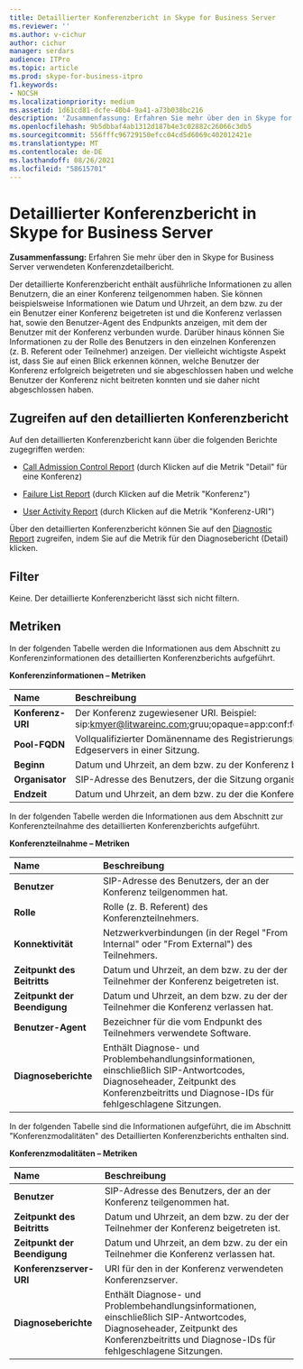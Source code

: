 ```yaml
---
title: Detaillierter Konferenzbericht in Skype for Business Server
ms.reviewer: ''
ms.author: v-cichur
author: cichur
manager: serdars
audience: ITPro
ms.topic: article
ms.prod: skype-for-business-itpro
f1.keywords:
- NOCSH
ms.localizationpriority: medium
ms.assetid: 1d61cd81-dcfe-40b4-9a41-a73b038bc216
description: 'Zusammenfassung: Erfahren Sie mehr über den in Skype for Business Server verwendeten Konferenzdetailbericht.'
ms.openlocfilehash: 9b5dbbaf4ab1312d187b4e3c02882c26066c3db5
ms.sourcegitcommit: 556fffc96729150efcc04cd5d6069c402012421e
ms.translationtype: MT
ms.contentlocale: de-DE
ms.lasthandoff: 08/26/2021
ms.locfileid: "58615701"
---
```

# <a name="conference-detail-report-in-skype-for-business-server"></a>Detaillierter Konferenzbericht in Skype for Business Server

**Zusammenfassung:** Erfahren Sie mehr über den in Skype for Business Server verwendeten Konferenzdetailbericht.

Der detaillierte Konferenzbericht enthält ausführliche Informationen zu allen Benutzern, die an einer Konferenz teilgenommen haben. Sie können beispielsweise Informationen wie Datum und Uhrzeit, an dem bzw. zu der ein Benutzer einer Konferenz beigetreten ist und die Konferenz verlassen hat, sowie den Benutzer-Agent des Endpunkts anzeigen, mit dem der Benutzer mit der Konferenz verbunden wurde. Darüber hinaus können Sie Informationen zu der Rolle des Benutzers in den einzelnen Konferenzen (z. B. Referent oder Teilnehmer) anzeigen. Der vielleicht wichtigste Aspekt ist, dass Sie auf einen Blick erkennen können, welche Benutzer der Konferenz erfolgreich beigetreten und sie abgeschlossen haben und welche Benutzer der Konferenz nicht beitreten konnten und sie daher nicht abgeschlossen haben.

## <a name="accessing-the-conference-detail-report"></a>Zugreifen auf den detaillierten Konferenzbericht

Auf den detaillierten Konferenzbericht kann über die folgenden Berichte zugegriffen werden:

- [Call Admission Control Report](call-admission-control-report.md) (durch Klicken auf die Metrik "Detail" für eine Konferenz)

- [Failure List Report](failure-list-report.md) (durch Klicken auf die Metrik "Konferenz")

- [User Activity Report](call-diagnostic-reports-per-user.md) (durch Klicken auf die Metrik "Konferenz-URI")

Über den detaillierten Konferenzbericht können Sie auf den [Diagnostic Report](diagnostic-report.md) zugreifen, indem Sie auf die Metrik für den Diagnosebericht (Detail) klicken.

## <a name="filters"></a>Filter

Keine. Der detaillierte Konferenzbericht lässt sich nicht filtern.

## <a name="metrics"></a>Metriken

In der folgenden Tabelle werden die Informationen aus dem Abschnitt zu Konferenzinformationen des detaillierten Konferenzberichts aufgeführt.

**Konferenzinformationen – Metriken**


| **Name**                 | **Beschreibung**                                                                                                            |
|:-------------------------|:---------------------------------------------------------------------------------------------------------------------------|
| **Konferenz-URI** <br/> | Der Konferenz zugewiesener URI. Beispiel:  <br/> sip:kmyer@litwareinc.com;gruu;opaque=app:conf:focus:id:drg2y8v4  <br/> |
| **Pool-FQDN** <br/>      | Vollqualifizierter Domänenname des Registrierungspools oder Edgeservers in einer Sitzung.  <br/>                             |
| **Beginn** <br/>     | Datum und Uhrzeit, an dem bzw. zu der Konferenz begann.  <br/>                                                                          |
| **Organisator** <br/>      | SIP-Adresse des Benutzers, der die Sitzung organisiert hat.  <br/>                                                               |
| **Endzeit** <br/>       | Datum und Uhrzeit, an dem bzw. zu der die Konferenz endete.  <br/>                                                                            |

In der folgenden Tabelle werden die Informationen aus dem Abschnitt zur Konferenzteilnahme des detaillierten Konferenzberichts aufgeführt.

**Konferenzteilnahme – Metriken**

|**Name**|**Beschreibung**|
|:-----|:-----|
|**Benutzer** <br/> |SIP-Adresse des Benutzers, der an der Konferenz teilgenommen hat.  <br/> |
|**Rolle** <br/> |Rolle (z. B. Referent) des Konferenzteilnehmers.  <br/> |
|**Konnektivität** <br/> |Netzwerkverbindungen (in der Regel "From Internal" oder "From External") des Teilnehmers.  <br/> |
|**Zeitpunkt des Beitritts** <br/> |Datum und Uhrzeit, an dem bzw. zu der der Teilnehmer der Konferenz beigetreten ist.  <br/> |
|**Zeitpunkt der Beendigung** <br/> |Datum und Uhrzeit, an dem bzw. zu der der Teilnehmer die Konferenz verlassen hat.  <br/> |
|**Benutzer-Agent** <br/> |Bezeichner für die vom Endpunkt des Teilnehmers verwendete Software.  <br/> |
|**Diagnoseberichte** <br/> |Enthält Diagnose- und Problembehandlungsinformationen, einschließlich SIP-Antwortcodes, Diagnoseheader, Zeitpunkt des Konferenzbeitritts und Diagnose-IDs für fehlgeschlagene Sitzungen.  <br/> |

In der folgenden Tabelle sind die Informationen aufgeführt, die im Abschnitt "Konferenzmodalitäten" des Detaillierten Konferenzberichts enthalten sind.

**Konferenzmodalitäten – Metriken**

|**Name**|**Beschreibung**|
|:-----|:-----|
|**Benutzer** <br/> |SIP-Adresse des Benutzers, der an der Konferenz teilgenommen hat.  <br/> |
|**Zeitpunkt des Beitritts** <br/> |Datum und Uhrzeit, an dem bzw. zu der der Teilnehmer der Konferenz beigetreten ist.  <br/> |
|**Zeitpunkt der Beendigung** <br/> |Datum und Uhrzeit, an dem bzw. zu der ein Teilnehmer die Konferenz verlassen hat.  <br/> |
|**Konferenzserver-URI** <br/> |URI für den in der Konferenz verwendeten Konferenzserver.  <br/> |
|**Diagnoseberichte** <br/> |Enthält Diagnose- und Problembehandlungsinformationen, einschließlich SIP-Antwortcodes, Diagnoseheader, Zeitpunkt des Konferenzbeitritts und Diagnose-IDs für fehlgeschlagene Sitzungen.  <br/> |


